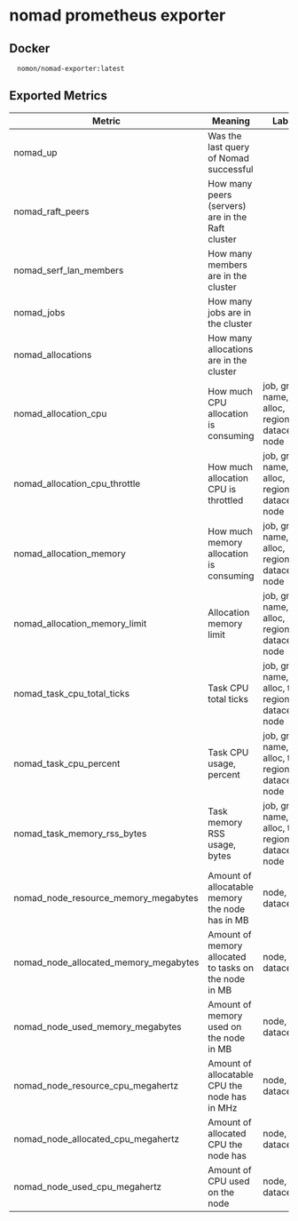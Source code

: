 # nomad prometheus exporter

## Docker

```
  nomon/nomad-exporter:latest
```

## Exported Metrics

| Metric | Meaning | Labels |
| ------ | ------- | ------ |
| nomad_up | Was the last query of Nomad successful | |
| nomad_raft_peers | How many peers (servers) are in the Raft cluster | |
| nomad_serf_lan_members | How many members are in the cluster | |
| nomad_jobs | How many jobs are in the cluster | |
| nomad_allocations | How many allocations are in the cluster | |
| nomad_allocation_cpu | How much CPU allocation is consuming | job, group, name, alloc, region, datacenter, node |
| nomad_allocation_cpu_throttle | How much allocation CPU is throttled | job, group, name, alloc, region, datacenter, node|
| nomad_allocation_memory | How much memory allocation is consuming | job, group, name, alloc, region, datacenter, node |
| nomad_allocation_memory_limit | Allocation memory limit | job, group, name, alloc, region, datacenter, node |
| nomad_task_cpu_total_ticks | Task CPU total ticks | job, group, name, alloc, task, region, datacenter, node |
| nomad_task_cpu_percent | Task CPU usage, percent | job, group, name, alloc, task, region, datacenter, node |
| nomad_task_memory_rss_bytes | Task memory RSS usage, bytes | job, group, name, alloc, task, region, datacenter, node |
| nomad_node_resource_memory_megabytes | Amount of allocatable memory the node has in MB | node, datacenter |
| nomad_node_allocated_memory_megabytes | Amount of  memory allocated to tasks on the node in MB | node, datacenter |
| nomad_node_used_memory_megabytes | Amount of memory used on the node in MB | node, datacenter |
| nomad_node_resource_cpu_megahertz | Amount of allocatable CPU the node has in MHz | node, datacenter |
| nomad_node_allocated_cpu_megahertz | Amount of allocated CPU the node has | node, datacenter | 
| nomad_node_used_cpu_megahertz | Amount of CPU used on the node | node, datacenter |

